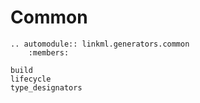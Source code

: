 # Common

```{eval-rst}
.. automodule:: linkml.generators.common
    :members:
```

```{toctree}
build
lifecycle
type_designators
```